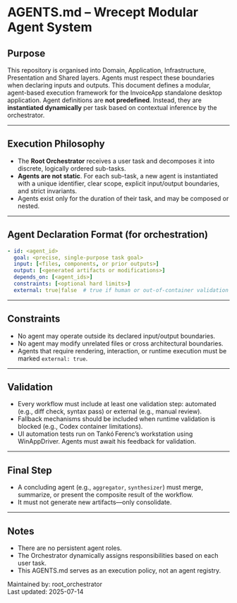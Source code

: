 # AGENTS.md – Wrecept Modular Agent System

## Purpose
This repository is organised into Domain, Application, Infrastructure, Presentation and Shared layers. Agents must respect these boundaries when declaring inputs and outputs.
This document defines a modular, agent-based execution framework for the InvoiceApp standalone desktop application. Agent definitions are **not predefined**. Instead, they are **instantiated dynamically** per task based on contextual inference by the orchestrator.

---

## Execution Philosophy
- The **Root Orchestrator** receives a user task and decomposes it into discrete, logically ordered sub-tasks.
- **Agents are not static**. For each sub-task, a new agent is instantiated with a unique identifier, clear scope, explicit input/output boundaries, and strict invariants.
- Agents exist only for the duration of their task, and may be composed or nested.

---

## Agent Declaration Format (for orchestration)
```yaml
- id: <agent_id>
  goal: <precise, single-purpose task goal>
  input: [<files, components, or prior outputs>]
  output: [<generated artifacts or modifications>]
  depends_on: [<agent_ids>]
  constraints: [<optional hard limits>]
  external: true|false  # true if human or out-of-container validation required
```

---

## Constraints
- No agent may operate outside its declared input/output boundaries.
- No agent may modify unrelated files or cross architectural boundaries.
- Agents that require rendering, interaction, or runtime execution must be marked `external: true`.

---

## Validation
- Every workflow must include at least one validation step: automated (e.g., diff check, syntax pass) or external (e.g., manual review).
- Fallback mechanisms should be included when runtime validation is blocked (e.g., Codex container limitations).
- UI automation tests run on Tankó Ferenc’s workstation using WinAppDriver. Agents must await his feedback for validation.

---

## Final Step
- A concluding agent (e.g., `aggregator`, `synthesizer`) must merge, summarize, or present the composite result of the workflow.
- It must not generate new artifacts—only consolidate.

---

## Notes
- There are no persistent agent roles.
- The Orchestrator dynamically assigns responsibilities based on each user task.
- This AGENTS.md serves as an execution policy, not an agent registry.

Maintained by: root_orchestrator  
Last updated: 2025-07-14

